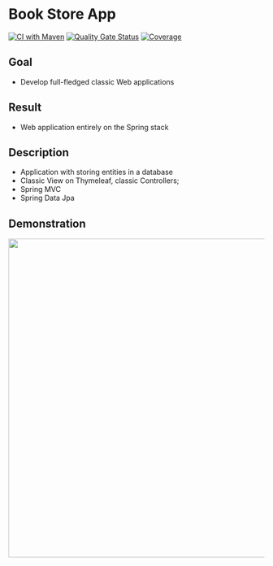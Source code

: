 # Book Store App
[![CI with Maven](https://github.com/ducknowledges/2022-11-otus-spring-kononov/actions/workflows/build.yml/badge.svg)](https://github.com/ducknowledges/2022-11-otus-spring-kononov/actions/workflows/build.yml)
[![Quality Gate Status](https://sonarcloud.io/api/project_badges/measure?project=bookstore-spring-mvc-view&metric=alert_status)](https://sonarcloud.io/summary/new_code?id=bookstore-spring-mvc-view)
[![Coverage](https://sonarcloud.io/api/project_badges/measure?project=bookstore-spring-mvc-view&metric=coverage)](https://sonarcloud.io/summary/new_code?id=bookstore-spring-mvc-view)

## Goal
- Develop full-fledged classic Web applications

## Result
- Web application entirely on the Spring stack

## Description
- Application with storing entities in a database
- Classic View on Thymeleaf, classic Controllers;
- Spring MVC
- Spring Data Jpa

## Demonstration
<a href="https://asciinema.org/a/560087" target="_blank"><img src="https://asciinema.org/a/560087.svg" width="627" /></a>